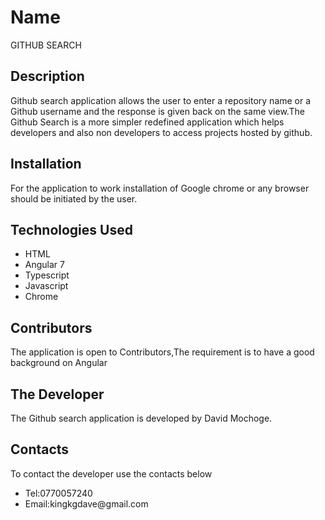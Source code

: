 # Name
GITHUB SEARCH

## Description
Github search application allows the user to enter a repository name or a Github username and the response is given back on the same view.The Github Search is a more simpler redefined application which helps developers and also non developers to access projects hosted by github.


## Installation
For the application to work installation of Google chrome or any browser should be initiated by the user.


## Technologies Used
<ul>

<li>HTML</li>
<li>Angular 7</li>
<li>Typescript</li>
<li>Javascript</li>
<li>Chrome</li>
</ul>

## Contributors

The application is open to Contributors,The requirement  is to have a good background on Angular

## The Developer

The Github search application is developed by David Mochoge.

## Contacts

To contact the developer use the contacts below
<ul>
<li>Tel:0770057240</li>
<li>Email:kingkgdave@gmail.com</li>
